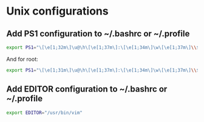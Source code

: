# Unix configurations

## Add PS1 configuration to ~/.bashrc or ~/.profile

```sh
export PS1="\[\e[1;32m\]\u@\h\[\e[1;37m\]:\[\e[1;34m\]\w\[\e[1;37m\]\\$ \[$(tput sgr0)\]\[\e[m\]"
```

And for root:

```sh
export PS1="\[\e[1;31m\]\u@\h\[\e[1;37m\]:\[\e[1;34m\]\w\[\e[1;37m\]\\$ \[$(tput sgr0)\]\[\e[m\]"
```

## Add EDITOR configuration to ~/.bashrc or ~/.profile

```sh
export EDITOR="/usr/bin/vim"
```
